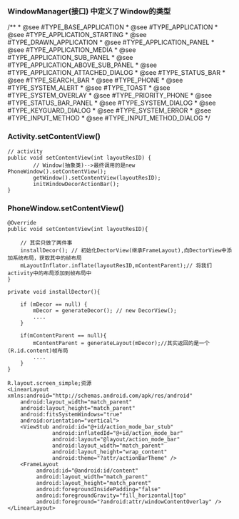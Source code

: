 ### WindowManager(接口) 中定义了Window的类型
/**
         * @see #TYPE_BASE_APPLICATION
         * @see #TYPE_APPLICATION
         * @see #TYPE_APPLICATION_STARTING
         * @see #TYPE_DRAWN_APPLICATION
         * @see #TYPE_APPLICATION_PANEL
         * @see #TYPE_APPLICATION_MEDIA
         * @see #TYPE_APPLICATION_SUB_PANEL
         * @see #TYPE_APPLICATION_ABOVE_SUB_PANEL
         * @see #TYPE_APPLICATION_ATTACHED_DIALOG
         * @see #TYPE_STATUS_BAR
         * @see #TYPE_SEARCH_BAR
         * @see #TYPE_PHONE
         * @see #TYPE_SYSTEM_ALERT
         * @see #TYPE_TOAST
         * @see #TYPE_SYSTEM_OVERLAY
         * @see #TYPE_PRIORITY_PHONE
         * @see #TYPE_STATUS_BAR_PANEL
         * @see #TYPE_SYSTEM_DIALOG
         * @see #TYPE_KEYGUARD_DIALOG
         * @see #TYPE_SYSTEM_ERROR
         * @see #TYPE_INPUT_METHOD
         * @see #TYPE_INPUT_METHOD_DIALOG
         */

### Activity.setContentView()
	
```
// activity
public void setContentView(int layoutResID) {
        // Window(抽象类)-->最终调用的是new PhoneWindow().setContentView();
        getWindow().setContentView(layoutResID);
        initWindowDecorActionBar();
}
```

### PhoneWindow.setContentView()

```
@Override
public void setContentView(int layoutResID){

	// 其实只做了两件事
	installDecor(); // 初始化DectorView(继承FrameLayout),向DectorView中添加系统布局，获取其中的帧布局
	mLayoutInflator.inflate(layoutResID,mContentParent);// 将我们activity中的布局添加到帧布局中
}

```


```
private void installDector(){

	if (mDecor == null) {
		mDecor = generateDecor(); // new DecorView();
		....
	}
	
	if(mContentParent == null){
		mContentParent = generateLayout(mDecor);//其实返回的是一个(R.id.content)帧布局
		....
	}
}
```	
```	
R.layout.screen_simple;资源
<LinearLayout xmlns:android="http://schemas.android.com/apk/res/android"
    android:layout_width="match_parent"
    android:layout_height="match_parent"
    android:fitsSystemWindows="true"
    android:orientation="vertical">
    <ViewStub android:id="@+id/action_mode_bar_stub"
              android:inflatedId="@+id/action_mode_bar"
              android:layout="@layout/action_mode_bar"
              android:layout_width="match_parent"
              android:layout_height="wrap_content"
              android:theme="?attr/actionBarTheme" />
    <FrameLayout
         android:id="@android:id/content"
         android:layout_width="match_parent"
         android:layout_height="match_parent"
         android:foregroundInsidePadding="false"
         android:foregroundGravity="fill_horizontal|top"
         android:foreground="?android:attr/windowContentOverlay" />
</LinearLayout>
```	